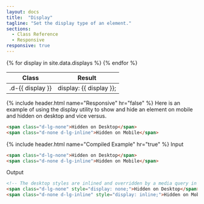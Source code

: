 ```yaml
---
layout: docs
title:  "Display"
tagline: "Set the display type of an element."
sections:
  - Class Reference
  - Responsive
responsive: true
---
```

<a class="anchor" name="class-reference"></a>
<div class="table-utilities">
  <table class="table">
    <thead>
      <tr>
        <th>Class</th>
        <th>Result</th>
      </tr>
    </thead>
    <tbody>
      {% for display in site.data.displays %}
        <tr><td class="class">.d-{{ display }}</td><td class="css">display: {{ display }};</td></tr>
      {% endfor %}
    </tbody>
  </table>
</div>

{% include header.html name="Responsive" hr="false" %}
Here is an example of using the display utility to show and hide an element on mobile and hidden on desktop and vice versus.
```html
<span class="d-lg-none">Hidden on Desktop</span>
<span class="d-none d-lg-inline">Hidden on Mobile</span>
```

{% include header.html name="Compiled Example" hr="true" %}
<span class="badge rounded-pill badge-input">Input</span>
```html
<span class="d-lg-none">Hidden on Desktop</span>
<span class="d-none d-lg-inline">Hidden on Mobile</span>
```

<span class="badge rounded-pill badge-output">Output</span>
```html
<!-- The desktop styles are inlined and overridden by a media query in the <head> of the document -->
<span class="d-lg-none" style="display: none;">Hidden on Desktop</span>
<span class="d-none d-lg-inline" style="display: inline;">Hidden on Mobile</span>
```

